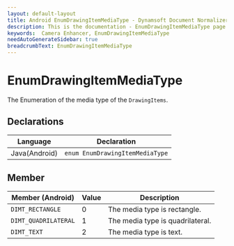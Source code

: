 ```yaml
---
layout: default-layout
title: Android EnumDrawingItemMediaType - Dynamsoft Document Normalizer Documents
description: This is the documentation - EnumDrawingItemMediaType page of CameraEnhancer library.
keywords:  Camera Enhancer, EnumDrawingItemMediaType
needAutoGenerateSidebar: true
breadcrumbText: EnumDrawingItemMediaType
---
```


# EnumDrawingItemMediaType

The Enumeration of the media type of the `DrawingItems`.

## Declarations

| Language | Declaration |
|----------|-------------|
| Java(Android) | `enum EnumDrawingItemMediaType` |

## Member

| Member (Android) | Value | Description |
| ---------------- | ----- | ----------- |
| `DIMT_RECTANGLE` | 0 | The media type is rectangle. |
| `DIMT_QUADRILATERAL` | 1 | The media type is quadrilateral. |
| `DIMT_TEXT` | 2 | The media type is text. |
